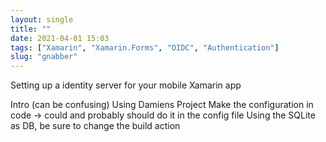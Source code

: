```yaml
---
layout: single
title: ""
date: 2021-04-01 15:03
tags: ["Xamarin", "Xamarin.Forms", "OIDC", "Authentication"]
slug: "gnabber"
---
```


Setting up a identity server for your mobile Xamarin app

Intro (can be confusing)
Using Damiens Project
Make the configuration in code -> could and probably should do it in the config file
Using the SQLite as DB, be sure to change the build action
